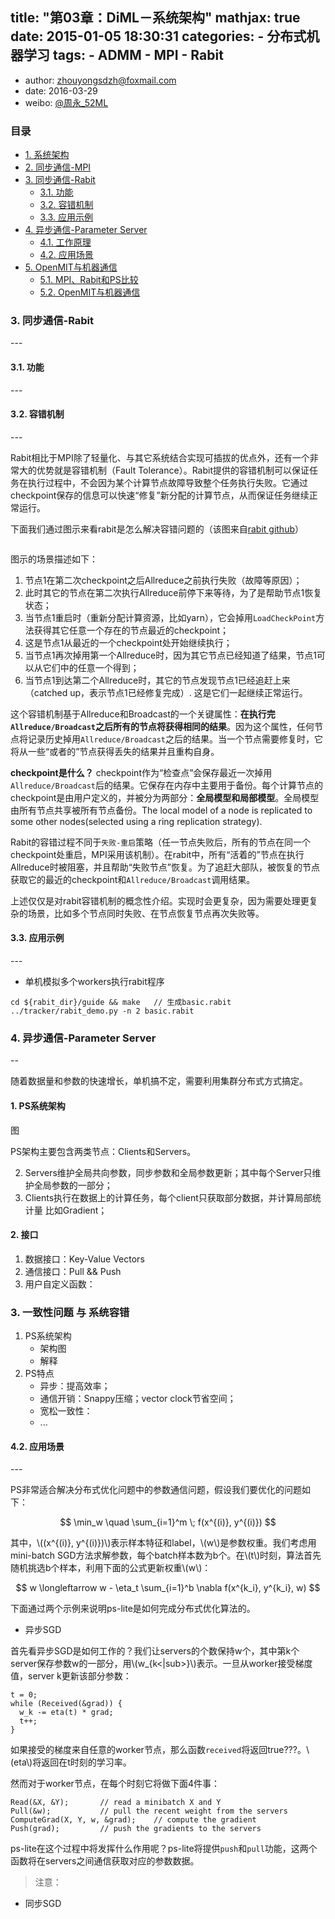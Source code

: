 title: "第03章：DiML－系统架构" 
mathjax: true
date: 2015-01-05 18:30:31
categories: 
	- 分布式机器学习
tags: 
	- ADMM
	- MPI
	- Rabit
---

+ author: zhouyongsdzh@foxmail.com
+ date: 2016-03-29
+ weibo: [@周永_52ML](http://weibo.com/p/1005051707438033/home?)


### 目录

+ [1. 系统架构](#1.机器通信概述)
+ [2. 同步通信-MPI](#2.同步通信-MPI) 
+ [3. 同步通信-Rabit](#3.同步通信-Rabit)
    + [3.1. 功能](#3.1.功能)
    + [3.2. 容错机制](#3.2.容错机制) 
    + [3.3. 应用示例](#3.3.应用示例)
+ [4. 异步通信-Parameter Server](#4.异步通信-Parameter-Server)
    + [4.1. 工作原理](#4.1.工作原理)
    + [4.2. 应用场景](#4.2.应用场景) 
+ [5. OpenMIT与机器通信](#5.OpenMIT与机器通信)
    + [5.1. MPI、Rabit和PS比较](#5.1.MPI-Rabit和PS比较) 
    + [5.2. OpenMIT与机器通信](#5.2.OpenMIT与机器通信)


<h3 id="3.同步通信-Rabit">3. 同步通信-Rabit</h3>
---

<h4 id="3.1.功能">3.1. 功能</h4>
---

<h4 id="3.2.容错机制">3.2. 容错机制</h4>
---

Rabit相比于MPI除了轻量化、与其它系统结合实现可插拔的优点外，还有一个非常大的优势就是容错机制（Fault Tolerance）。Rabit提供的容错机制可以保证任务在执行过程中，不会因为某个计算节点故障导致整个任务执行失败。它通过checkpoint保存的信息可以快速“修复”新分配的计算节点，从而保证任务继续正常运行。

下面我们通过图示来看rabit是怎么解决容错问题的（该图来自[rabit github]()）

![]()

图示的场景描述如下：

1. 节点1在第二次checkpoint之后Allreduce之前执行失败（故障等原因）；
2. 此时其它的节点在第二次执行Allreduce前停下来等待，为了是帮助节点1恢复状态；
3. 当节点1重启时（重新分配计算资源，比如yarn），它会掉用`LoadCheckPoint`方法获得其它任意一个存在的节点最近的checkpoint；
4. 这是节点1从最近的一个checkpoint处开始继续执行；
5. 当节点1再次掉用第一个Allreduce时，因为其它节点已经知道了结果，节点1可以从它们中的任意一个得到；
6. 当节点1到达第二个Allreduce时，其它的节点发现节点1已经追赶上来（catched up，表示节点1已经修复完成）. 这是它们一起继续正常运行。

这个容错机制基于Allreduce和Broadcast的一个关键属性：**在执行完`Allreduce/Broadcast`之后所有的节点将获得相同的结果**。因为这个属性，任何节点将记录历史掉用`Allreduce/Broadcast`之后的结果。当一个节点需要修复时，它将从一些“或者的”节点获得丢失的结果并且重构自身。

**checkpoint是什么？** checkpoint作为“检查点”会保存最近一次掉用`Allreduce/Broadcast`后的结果。它保存在内存中主要用于备份。每个计算节点的checkpoint是由用户定义的，并被分为两部分：**全局模型和局部模型**。全局模型由所有节点共享被所有节点备份。The local model of a node is replicated to some other nodes(selected using a ring replication strategy). 

Rabit的容错过程不同于`失败-重启`策略（任一节点失败后，所有的节点在同一个checkpoint处重启，MPI采用该机制）。在rabit中，所有“活着的”节点在执行Allreduce时被阻塞，并且帮助“失败节点”恢复。为了追赶大部队，被恢复的节点获取它的最近的checkpoint和`Allreduce/Broadcast`调用结果。

上述仅仅是对rabit容错机制的概念性介绍。实现时会更复杂，因为需要处理更复杂的场景，比如多个节点同时失败、在节点恢复节点再次失败等。

<h4 id="3.3.应用示例">3.3. 应用示例</h4>
---

+ 单机模拟多个workers执行rabit程序

```
cd ${rabit_dir}/guide && make   // 生成basic.rabit
../tracker/rabit_demo.py -n 2 basic.rabit
```

<h3 id="4.异步通信-Parameter-Server">4. 异步通信-Parameter Server</h3>
--

随着数据量和参数的快速增长，单机搞不定，需要利用集群分布式方式搞定。


#### 1. PS系统架构

图

PS架构主要包含两类节点：Clients和Servers。

2. Servers维护全局共向参数，同步参数和全局参数更新；其中每个Server只维护全局参数的一部分；
1. Clients执行在数据上的计算任务，每个client只获取部分数据，并计算局部统计量 比如Gradient；


#### 2. 接口

1. 数据接口：Key-Value Vectors
2. 通信接口：Pull && Push
3. 用户自定义函数：

### 3. 一致性问题 与 系统容错



1. PS系统架构
    + 架构图
    + 解释
2. PS特点
    + 异步：提高效率；
    + 通信开销：Snappy压缩；vector clock节省空间；
    + 宽松一致性：
    + ...

<h4 id="4.2.应用场景">4.2. 应用场景</h4>
---

PS非常适合解决分布式优化问题中的参数通信问题，假设我们要优化的问题如下：

$$
\min_w \quad \sum_{i=1}^m \; f(x^{(i)}, y^{(i)})
$$

其中，\\((x^{(i)}, y^{(i)})\\)表示样本特征和label，\\(w\\)是参数权重。我们考虑用mini-batch SGD方法求解参数，每个batch样本数为b个。在\\(t\\)时刻，算法首先随机挑选b个样本，利用下面的公式更新权重\\(w\\)：

$$
w \longleftarrow w - \eta_t \sum_{i=1}^b \nabla f(x^{k_i}, y^{k_i}, w)
$$

下面通过两个示例来说明ps-lite是如何完成分布式优化算法的。

+ 异步SGD

首先看异步SGD是如何工作的？我们让servers的个数保持w个，其中第k个server保存参数w的一部分，用\\(w_{k<|sub>}\\)表示。一旦从worker接受梯度值，server k更新该部分参数：

```
t = 0;
while (Received(&grad)) {
  w_k -= eta(t) * grad;
  t++;
}
```

如果接受的梯度来自任意的worker节点，那么函数`received`将返回true???。\\(eta\\)将返回在t时刻的学习率。

然而对于worker节点，在每个时刻它将做下面4件事：

```
Read(&X, &Y);       // read a minibatch X and Y
Pull(&w);           // pull the recent weight from the servers
ComputeGrad(X, Y, w, &grad);    // compute the gradient
Push(grad);         // push the gradients to the servers
```

ps-lite在这个过程中将发挥什么作用呢？ps-lite将提供`push`和`pull`功能，这两个函数将在servers之间通信获取对应的参数数据。

> 注意：

+ 同步SGD
